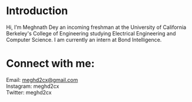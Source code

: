 <H1>Introduction</H1>
Hi, I’m Meghnath Dey an incoming freshman at the University of California Berkeley's College of Engineering studying Electrical Engineering and Computer Science. I am currently
an intern at Bond Intelligence.

<H1>Connect with me:</H1>

Email: meghd2cx@gmail.com <br />
Instagram: meghd2cx <br />
Twitter: meghd2cx <br />
